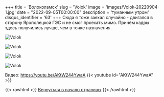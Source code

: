 +++
title = 'Волоколамск'
slug = 'Volok'
image = 'images/Volok-20220904-1.jpg'
date = "2022-09-05T00:00:00"
description = 'туманным утром'
disqus_identifier = '63'
+++
Сюда я тоже заехал случайно - двигался в сторону Ярополецкой ГЭС и не смог проехать мимо.
Причём кадры здесь получились лучше, чем в точке назначения.

![Volok](/images/Volok-20220904-2.jpg)

![Volok](/images/Volok-20220904-3.jpg)

![Volok](/images/Volok-20220904-4.jpg)

![Volok](/images/Volok-20220904-5.jpg)

Видео: https://youtu.be/AKtW244YwaA
{{< youtube id="AKtW244YwaA" >}}

{{< rawhtml >}}
<a href="#">Вернуться в начало страницы</a>
{{< /rawhtml >}}
